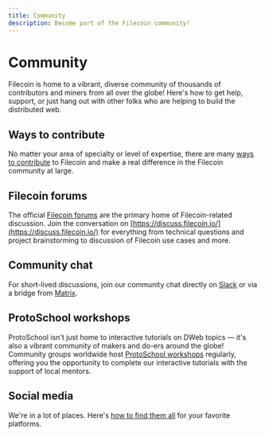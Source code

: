 ```yaml
---
title: Community
description: Become part of the Filecoin community!
---
```


# Community

Filecoin is home to a vibrant, diverse community of thousands of contributors and miners from all over the globe! Here's how to get help, support, or just hang out with other folks who are helping to build the distributed web.

## Ways to contribute

No matter your area of specialty or level of expertise, there are many [ways to contribute](./contribute/ways-to-contribute/) to Filecoin and make a real difference in the Filecoin community at large.

## Filecoin forums

The official [Filecoin forums](https://discuss.filecoin.io/) are the primary home of Filecoin-related discussion. Join the conversation on [https://discuss.filecoin.io/](https://discuss.filecoin.io/) for everything from technical questions and project brainstorming to discussion of Filecoin use cases and more.

## Community chat

For short-lived discussions, join our community chat directly on [Slack](https://join.slack.com/t/filecoinproject/shared_invite/zt-dj58b7fq-weyaTEvjHoYF_ENkQHR6Ig) or via a bridge from [Matrix](https://riot.im/app/#/group/+filecoin:matrix.org).

## ProtoSchool workshops

ProtoSchool isn't just home to interactive tutorials on DWeb topics — it's also a vibrant community of makers and do-ers around the globe! Community groups worldwide host [ProtoSchool workshops](https://proto.school/#/events) regularly, offering you the opportunity to complete our interactive tutorials with the support of local mentors.

## Social media

We're in a lot of places. Here's [how to find them all](social-media/social-media) for your favorite platforms.

